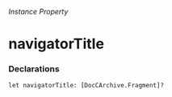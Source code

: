 *Instance Property*

# navigatorTitle

### Declarations

```
let navigatorTitle: [DocCArchive.Fragment]?
```

